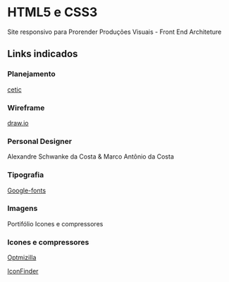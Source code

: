 # HTML5 e CSS3
Site responsivo para Prorender Produções Visuais - Front End Architeture
## Links indicados
### Planejamento
[cetic](https://www.prorender.art.br/)
### Wireframe
[draw.io](https://app.diagrams.net/)
### Personal Designer
Alexandre Schwanke da Costa & Marco Antônio da Costa
### Tipografia
[Google-fonts](https://fonts.google.com/)
### Imagens
Portifólio  Icones e compressores
### Icones e compressores
[Optmizilla](https://imagecompressor.com/)

[IconFinder](https://www.iconfinder.com/)

